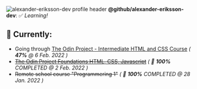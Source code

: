 ![alexander-eriksson-dev profile header](https://i.imgur.com/J2To6OL.png)
**@github/alexander-eriksson-dev**: ✅ *Learning!*

## 📖 Currently: 

- Going through [The Odin Project - Intermediate HTML and CSS Course](https://www.theodinproject.com/paths/full-stack-javascript/courses/intermediate-html-and-css/) *( **47%** @ 6 Feb. 2022 )*
- ~~[The Odin Project Foundations HTML, CSS, Javascript](https://www.theodinproject.com/paths/foundations/courses/foundations)~~ *( 🎊 **100%** COMPLETED @ 2 Feb. 2022 )*
- ~~Remote school course "Programmering 1"~~ *( 🎊 **100%** COMPLETED @ 28 Jan. 2022 )*
